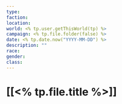 ```yaml
---
type: 
faction: 
location: 
world: <% tp.user.getThisWorld(tp) %>
campaign: <% tp.file.folder(false) %>
date: <% tp.date.now("YYYY-MM-DD") %>
description: ""
race: 
gender: 
class: 
---
```

# [[<% tp.file.title %>]]

